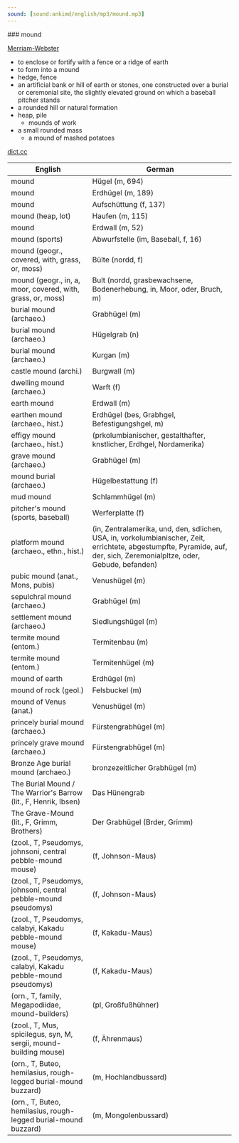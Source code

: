 ```yaml
---
sound: [sound:ankimd/english/mp3/mound.mp3]
---
```


\### mound

[Merriam-Webster](https://www.merriam-webster.com/dictionary/mound)

- to enclose or fortify with a fence or a ridge of earth
- to form into a mound
- hedge, fence
- an artificial bank or hill of earth or stones, one constructed over a burial or ceremonial site, the slightly elevated ground on which a baseball pitcher stands
- a rounded hill or natural formation
- heap, pile
    - mounds of work
- a small rounded mass
    - a mound of mashed potatoes

[dict.cc](https://www.dict.cc/mound)

| English        | German       |
| -------------- | ------------ |
| mound | Hügel (m, 694) |
| mound | Erdhügel (m, 189) |
| mound | Aufschüttung (f, 137) |
| mound (heap, lot) | Haufen (m, 115) |
| mound | Erdwall (m, 52) |
| mound (sports) | Abwurfstelle (im, Baseball, f, 16) |
| mound (geogr., covered, with, grass, or, moss) | Bülte (nordd, f) |
| mound (geogr., in, a, moor, covered, with, grass, or, moss) | Bult (nordd, grasbewachsene, Bodenerhebung, in, Moor, oder, Bruch, m) |
| burial mound (archaeo.) | Grabhügel (m) |
| burial mound (archaeo.) | Hügelgrab (n) |
| burial mound (archaeo.) | Kurgan (m) |
| castle mound (archi.) | Burgwall (m) |
| dwelling mound (archaeo.) | Warft (f) |
| earth mound | Erdwall (m) |
| earthen mound (archaeo., hist.) | Erdhügel (bes, Grabhgel, Befestigungshgel, m) |
| effigy mound (archaeo., hist.) |  (prkolumbianischer, gestalthafter, knstlicher, Erdhgel, Nordamerika) |
| grave mound (archaeo.) | Grabhügel (m) |
| mound burial (archaeo.) | Hügelbestattung (f) |
| mud mound | Schlammhügel (m) |
| pitcher's mound (sports, baseball) | Werferplatte (f) |
| platform mound (archaeo., ethn., hist.) |  (in, Zentralamerika, und, den, sdlichen, USA, in, vorkolumbianischer, Zeit, errichtete, abgestumpfte, Pyramide, auf, der, sich, Zeremonialpltze, oder, Gebude, befanden) |
| pubic mound (anat., Mons, pubis) | Venushügel (m) |
| sepulchral mound (archaeo.) | Grabhügel (m) |
| settlement mound (archaeo.) | Siedlungshügel (m) |
| termite mound (entom.) | Termitenbau (m) |
| termite mound (entom.) | Termitenhügel (m) |
| mound of earth | Erdhügel (m) |
| mound of rock (geol.) | Felsbuckel (m) |
| mound of Venus (anat.) | Venushügel (m) |
| princely burial mound (archaeo.) | Fürstengrabhügel (m) |
| princely grave mound (archaeo.) | Fürstengrabhügel (m) |
| Bronze Age burial mound (archaeo.) | bronzezeitlicher Grabhügel (m) |
| The Burial Mound / The Warrior's Barrow (lit., F, Henrik, Ibsen) | Das Hünengrab |
| The Grave-Mound (lit., F, Grimm, Brothers) | Der Grabhügel (Brder, Grimm) |
|  (zool., T, Pseudomys, johnsoni, central pebble-mound mouse) |  (f, Johnson-Maus) |
|  (zool., T, Pseudomys, johnsoni, central pebble-mound pseudomys) |  (f, Johnson-Maus) |
|  (zool., T, Pseudomys, calabyi, Kakadu pebble-mound mouse) |  (f, Kakadu-Maus) |
|  (zool., T, Pseudomys, calabyi, Kakadu pebble-mound pseudomys) |  (f, Kakadu-Maus) |
|  (orn., T, family, Megapodiidae, mound-builders) |  (pl, Großfußhühner) |
|  (zool., T, Mus, spicilegus, syn, M, sergii, mound-building mouse) |  (f, Ährenmaus) |
|  (orn., T, Buteo, hemilasius, rough-legged burial-mound buzzard) |  (m, Hochlandbussard) |
|  (orn., T, Buteo, hemilasius, rough-legged burial-mound buzzard) |  (m, Mongolenbussard) |
